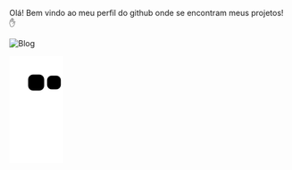  Olá! Bem vindo ao meu perfil do github onde se encontram meus projetos! ✋
 
 ![Blog](https://img.shields.io/website?label=BrunoDeveloperAL&style=for-the-badge&url=https://sujeitoprogramador.com)
 
 ![snake gif](https://github.com/BrunoDevAL/BrunoDevAL/blob/output/github-contribution-grid-snake.svg)

